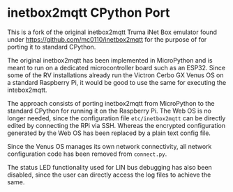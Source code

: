 # inetbox2mqtt CPython Port

This is a fork of the original inetbox2mqtt Truma iNet Box emulator found under https://github.com/mc0110/inetbox2mqtt for the purpose of for porting it to standard CPython.

The original inetbox2mqtt has been implemented in MicroPython and is meant to run on a dedicated microcontroller board such as an ESP32. Since some of the RV installations already run the Victron Cerbo GX Venus OS on a standard Raspberry Pi, it would be good to use the same for executing the intebox2mqtt.

The approach consists of porting inetbox2mqtt from MicroPython to the standard CPython for running it on the Raspberry Pi. The Web OS is no longer needed, since the configuration file `etc/inetbox2mqtt` can be directly edited by connecting the RPi via SSH. Whereas the encrypted configuration generated by the Web OS has been replaced by a plain text config file.

Since the Venus OS manages its own network connectivity, all network configuration code has been removed from `connect.py`.

The status LED functionality used for LIN bus debugging has also been disabled, since the user can directly access the log files to achieve the same.

